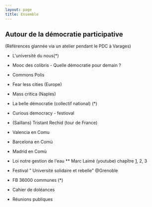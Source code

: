 ```yaml
---
layout: page
title: Ensemble
---
```


## Autour de la démocratie participative

(Références glannée via un atelier pendant le PDC à Varages)

* L'université du nous(*)
* Mooc des colibris - Quelle démocratie pour demain ?
* Commons Polis
* Fear less cities (Europe)
* Mass critica (Naples)
* La belle démocratie (collectif national) (*)
* Curious democracy - festioval
* (Saillans) Tristant Rechid (tour de France)
* Valencia en Comu
* Barcelona en Comù
* Madrid en Comù
* Loi notre gestion de l'eau
** Marc Laimé (youtube) chapître [1](https://www.youtube.com/watch?v=gdXLi44k9ss), 2, 3
* Festival " Université solidaire et rebelle" @Grenoble
* FB 36000 communes (*)

* Cahier de doléances
* Réunions publiques
